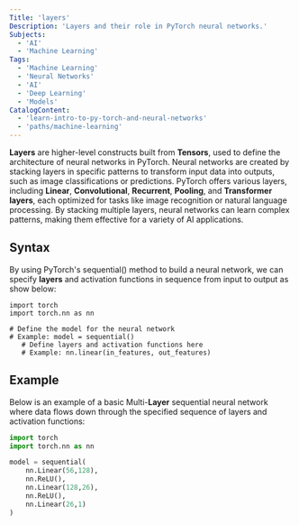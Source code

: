```yaml
---
Title: 'layers'
Description: 'Layers and their role in PyTorch neural networks.' 
Subjects:
  - 'AI'
  - 'Machine Learning'
Tags:
  - 'Machine Learning'
  - 'Neural Networks'
  - 'AI'
  - 'Deep Learning'
  - 'Models'
CatalogContent:
  - 'learn-intro-to-py-torch-and-neural-networks'
  - 'paths/machine-learning'
---
```


**Layers** are higher-level constructs built from **Tensors**, used to define the architecture of neural networks in PyTorch. Neural networks are created by stacking layers in specific patterns to transform input data into outputs, such as image classifications or predictions. PyTorch offers various layers, including **Linear**, **Convolutional**, **Recurrent**, **Pooling**, and **Transformer layers**, each optimized for tasks like image recognition or natural language processing. By stacking multiple layers, neural networks can learn complex patterns, making them effective for a variety of AI applications.



## Syntax



By using PyTorch's sequential() method to build a neural network, we can specify **layers** and activation functions in sequence from input to output as show below:

```pseudo
import torch
import torch.nn as nn

# Define the model for the neural network
# Example: model = sequential()
   # Define layers and activation functions here
   # Example: nn.linear(in_features, out_features)

```

## Example

Below is an example of a basic Multi-**Layer** sequential neural network where data flows down through the specified sequence of layers and activation functions:

```py
import torch
import torch.nn as nn

model = sequential(
    nn.Linear(56,128),
    nn.ReLU(),
    nn.Linear(128,26),
    nn.ReLU(),
    nn.Linear(26,1)
)
```
